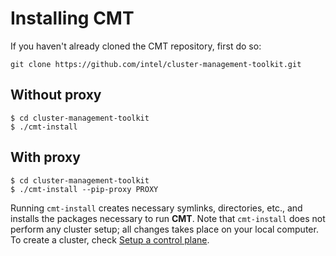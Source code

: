 # Installing CMT

If you haven't already cloned the CMT repository, first do so:

`git clone https://github.com/intel/cluster-management-toolkit.git`

## Without proxy

`$ cd cluster-management-toolkit`  
`$ ./cmt-install`

## With proxy

`$ cd cluster-management-toolkit`  
`$ ./cmt-install --pip-proxy PROXY`

Running `cmt-install` creates necessary symlinks, directories, etc.,
and installs the packages necessary to run __CMT__. Note that `cmt-install`
does not perform any cluster setup; all changes takes place on your
local computer.
To create a cluster, check [Setup a control plane](Setup_a_control_plane.md#setting-up-a-control-plane).
